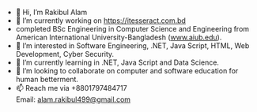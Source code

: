- 👋 Hi, I’m Rakibul Alam
- 🔭 I’m currently working on https://itesseract.com.bd
- completed BSc Engineering in Computer Science and Engineering from American International University-Bangladesh (www.aiub.edu).
- 👀 I’m interested in Software Engineering, .NET, Java Script, HTML, Web Development, Cyber Security.
- 🌱 I’m currently learning in .NET, Java Script and Data Science.
- 💞️ I’m looking to collaborate on computer and software education for human betterment.
- 📫 Reach me via +8801797484717<br>Email: alam.rakibul499@gmail.com

<!---
Rakibul-Alam4/Rakibul-Alam4 is a ✨ special ✨ repository because its `README.md` (this file) appears on your GitHub profile.
You can click the Preview link to take a look at your changes.
--->
